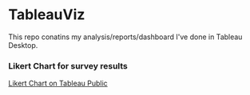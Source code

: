 # TableauViz
This repo conatins my analysis/reports/dashboard I've done in Tableau Desktop.

### Likert Chart for survey results

[Likert Chart on Tableau Public](https://public.tableau.com/profile/toufiq#!/vizhome/LikertScale_8/Dashboard1)


